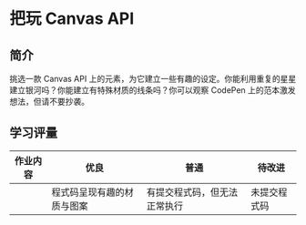 # 把玩 Canvas API

## 简介

挑选一款 Canvas API 上的元素，为它建立一些有趣的设定。你能利用重复的星星建立银河吗？你能建立有特殊材质的线条吗？你可以观察 CodePen 上的范本激发想法，但请不要抄袭。

## 学习评量

| 作业内容 | 优良                       | 普通                         | 待改进       |
| -------- | -------------------------- | ---------------------------- | ------------ |
|          | 程式码呈现有趣的材质与图案 | 有提交程式码，但无法正常执行 | 未提交程式码 |
